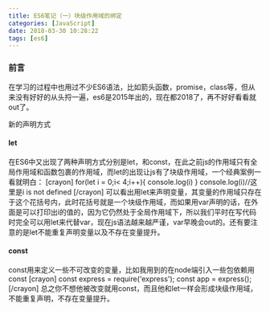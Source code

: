 ```yaml
---
title: ES6笔记（一）块级作用域的绑定
categories: [JavaScript]
date: 2018-03-30 10:28:22
tags: [es6]
---
```


### 前言

在学习的过程中也用过不少ES6语法，比如箭头函数，promise，class等，但从来没有好好的从头捋一遍，es6是2015年出的，现在都2018了，再不好好看看就out了。

新的声明方式
<!--more-->
#### let

在ES6中又出现了两种声明方式分别是let，和const，在此之前js的作用域只有全局作用域和函数包裹的作用域，而let的出现让js有了块级作用域，一个经典案例一看就明白： \[crayon\] for(let i = 0;i< 4;i++){ console.log(i) } console.log(i)//这里是i is not defined \[/crayon\] 可以看出用let来声明变量，其变量的作用域只存在于这个花括号内，此时花括号就是一个块级作用域，而如果用var声明的话，在外面是可以打印出i的值的，因为它仍然处于全局作用域下，所以我们平时在写代码时完全可以用let来代替var，现在js语法越来越严谨，var早晚会out的。还有要注意的是let不能重复声明变量以及不存在变量提升。

#### const

const用来定义一些不可改变的变量，比如我用到的在node端引入一些包依赖用const \[crayon\] const express = require('express'); const app = express(); \[/crayon\] 总之你不想他被改变就用const，而且他和let一样会形成块级作用域，不能重复声明，不存在变量提升。
